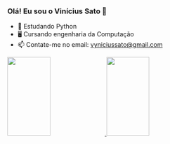 ### Olá! Eu sou o Vinícius Sato 👋
 
- 🌱 Estudando Python
- 🖥️ Cursando engenharia da Computação
- 📫 Contate-me no email: vyniciussato@gmail.com

<div>
<a href="https://github.com/ViniSato">
<img height="180em" <img width="44%" src="https://github-readme-stats.vercel.app/api/top-langs/?username=ViniSato&layout=compact&langs_count=7&theme=tokyonight"/>
<img height="180em" <img width="44%" src="https://github-readme-stats.vercel.app/api?username=ViniSato&show_icons=true&theme=tokyonight&include_all_commits=true&count_private=true"/>
</div>

